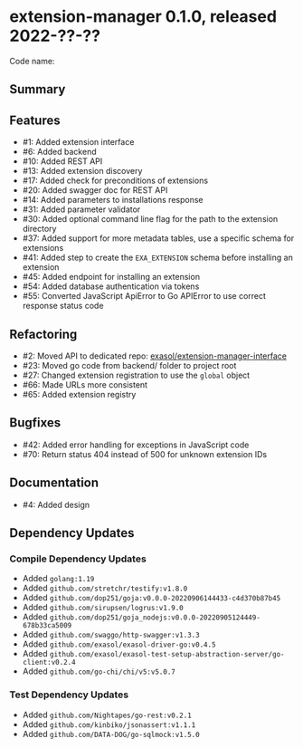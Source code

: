 # extension-manager 0.1.0, released 2022-??-??

Code name:

## Summary

## Features

* #1: Added extension interface
* #6: Added backend
* #10: Added REST API
* #13: Added extension discovery
* #17: Added check for preconditions of extensions
* #20: Added swagger doc for REST API
* #14: Added parameters to installations response
* #31: Added parameter validator
* #30: Added optional command line flag for the path to the extension directory
* #37: Added support for more metadata tables, use a specific schema for extensions
* #41: Added step to create the `EXA_EXTENSION` schema before installing an extension
* #45: Added endpoint for installing an extension
* #54: Added database authentication via tokens
* #55: Converted JavaScript ApiError to Go APIError to use correct response status code

## Refactoring

* #2: Moved API to dedicated repo: [exasol/extension-manager-interface](https://github.com/exasol/extension-manager-interface/)
* #23: Moved go code from backend/ folder to project root
* #27: Changed extension registration to use the `global` object
* #66: Made URLs more consistent
* #65: Added extension registry

## Bugfixes

* #42: Added error handling for exceptions in JavaScript code
* #70: Return status 404 instead of 500 for unknown extension IDs

## Documentation

* #4: Added design

## Dependency Updates

### Compile Dependency Updates

* Added `golang:1.19`
* Added `github.com/stretchr/testify:v1.8.0`
* Added `github.com/dop251/goja:v0.0.0-20220906144433-c4d370b87b45`
* Added `github.com/sirupsen/logrus:v1.9.0`
* Added `github.com/dop251/goja_nodejs:v0.0.0-20220905124449-678b33ca5009`
* Added `github.com/swaggo/http-swagger:v1.3.3`
* Added `github.com/exasol/exasol-driver-go:v0.4.5`
* Added `github.com/exasol/exasol-test-setup-abstraction-server/go-client:v0.2.4`
* Added `github.com/go-chi/chi/v5:v5.0.7`

### Test Dependency Updates

* Added `github.com/Nightapes/go-rest:v0.2.1`
* Added `github.com/kinbiko/jsonassert:v1.1.1`
* Added `github.com/DATA-DOG/go-sqlmock:v1.5.0`
